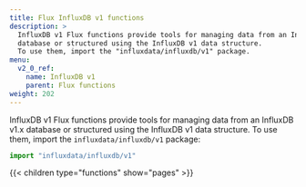```yaml
---
title: Flux InfluxDB v1 functions
description: >
  InfluxDB v1 Flux functions provide tools for managing data from an InfluxDB v1.x
  database or structured using the InfluxDB v1 data structure.
  To use them, import the "influxdata/influxdb/v1" package.
menu:
  v2_0_ref:
    name: InfluxDB v1
    parent: Flux functions
weight: 202
---
```


InfluxDB v1 Flux functions provide tools for managing data from an InfluxDB v1.x
database or structured using the InfluxDB v1 data structure.
To use them, import the `influxdata/influxdb/v1` package:

```js
import "influxdata/influxdb/v1"
```

{{< children type="functions" show="pages" >}}
